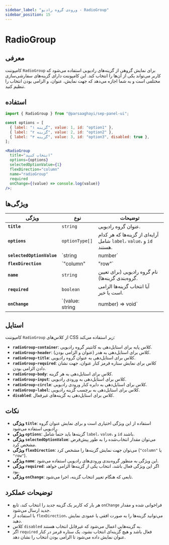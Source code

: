 ```yaml
---
sidebar_label: "ورودی گروه رادیو - RadioGroup"
sidebar_position: 15
---
```


# RadioGroup

## معرفی

کامپوننت `RadioGroup` برای نمایش گروهی از گزینه‌های رادیویی استفاده می‌شود که کاربر می‌تواند یکی از آن‌ها را انتخاب کند. این کامپوننت دارای گزینه‌های سفارشی‌سازی مختلفی است و به شما اجازه می‌دهد که جهت نمایش، عنوان، و الزامی بودن انتخاب را تنظیم کنید.

## استفاده

```jsx
import { RadioGroup } from "@parsaaghayi/sep-panel-ui";

const options = [
  { label: "گزینه ۱", value: 1, id: "option1" },
  { label: "گزینه ۲", value: 2, id: "option2" },
  { label: "گزینه ۳", value: 3, id: "option3", disabled: true },
];

<RadioGroup
  title="انتخاب کنید"
  options={options}
  selectedOptionValue={1}
  flexDirection="column"
  name="radioGroup"
  required
  onChange={(value) => console.log(value)}
/>;
```

## ویژگی‌ها

| ویژگی                    | نوع                         | توضیحات                                                      |
|---------------------------|-----------------------------|--------------------------------------------------------------|
| **`title`**               | `string`                    | عنوان گروه رادیویی.                                         |
| **`options`**             | `optionType[]`              | آرایه‌ای از گزینه‌ها که هر کدام شامل `label`، `value`، و `id` هستند. |
| **`selectedOptionValue`** | `string | number`           | مقدار گزینه انتخاب‌شده.                                      |
| **`flexDirection`**       | `"column" | "row"`          | جهت نمایش گزینه‌ها: به صورت ستونی یا ردیفی.                  |
| **`name`**                | `string`                    | نام گروه رادیویی (برای تعیین گروه‌بندی گزینه‌ها).            |
| **`required`**            | `boolean`                   | آیا انتخاب گزینه‌ها الزامی است یا خیر.                       |
| **`onChange`**            | `(value: string | number) => void` | تابعی که هنگام تغییر انتخاب گزینه، اجرا می‌شود.              |



## استایل

کامپوننت `RadioGroup` از کلاس‌های CSS زیر استفاده می‌کند:

- **`radioGroup-container`**: کلاس پایه برای استایل‌دهی به کانتینر گروه رادیویی.
- **`radioGroup-header`**: کلاس برای استایل‌دهی به هدر (عنوان و الزامی بودن).
- **`radioGroup-title`**: کلاس برای استایل‌دهی به عنوان گروه رادیویی.
- **`radioGroup-required`**: کلاس برای نمایش ستاره قرمز کنار عنوان، جهت نشان دادن الزامی بودن.
- **`radioGroup-body`**: کلاس برای استایل‌دهی به هر گزینه.
- **`radioGroup-input`**: کلاس برای استایل‌دهی به ورودی رادیویی.
- **`radioGroup-circle`**: کلاس برای استایل‌دهی به دایره کنار ورودی رادیویی.
- **`radioGroup-label`**: کلاس برای استایل‌دهی به برچسب گزینه رادیویی.
- **`disabled`**: کلاس برای استایل‌دهی به گزینه‌های غیرفعال.


## نکات

- **ویژگی `title`**: استفاده از این ویژگی اختیاری است و برای نمایش عنوان گروه رادیویی استفاده می‌شود.
- **ویژگی `options`**: گزینه‌ها باید حتماً شامل `label`، `value`، و `id` باشند.
- **ویژگی `selectedOptionValue`**: می‌توان مقدار انتخاب‌شده را به طور پیش‌فرض مشخص کرد.
- **ویژگی `flexDirection`**: می‌توان جهت نمایش گزینه‌ها را مشخص کرد (`"column"` یا `"row"`).
- **ویژگی `name`**: این ویژگی به منظور گروه‌بندی ورودی‌های رادیویی استفاده می‌شود.
- **ویژگی `required`**: اگر این ویژگی فعال باشد، انتخاب یکی از گزینه‌ها الزامی خواهد بود.
- **ویژگی `onChange`**: تابعی که هنگام تغییر انتخاب گزینه، اجرا می‌شود.


## توضیحات عملکرد

- هر بار که کاربر یک گزینه جدید را انتخاب کند، تابع `onChange` فراخوانی شده و مقدار جدید ارسال می‌شود.
- با استفاده از `flexDirection`، می‌توانید گزینه‌ها را به صورت افقی یا عمودی نمایش دهید.
- کلاس `disabled` به گزینه‌هایی اعمال می‌شود که غیرقابل انتخاب هستند.
- اگر `required` فعال باشد و هیچ گزینه‌ای انتخاب نشود، یک ستاره قرمز در کنار عنوان نمایش داده می‌شود تا الزامی بودن انتخاب را نشان دهد.

